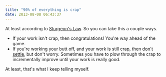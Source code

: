 ```yaml
---
title: "90% of everything is crap"
date: 2013-08-08 06:43:37
---
```


At least according to <a href="http://en.wikipedia.org/wiki/Sturgeon's_Law">Sturgeon's Law</a>. So you can take this a couple ways.

* If your work isn't crap, then congratulations! You're way ahead of the game.
* If you're working your butt off, and your work is still crap, then <a href="{{site.url}}/2012/03/19/never-settle-being-mediocre">don't settle</a>, but don't worry. Sometimes you have to plow through the crap to incrementally improve until your work is really good.

At least, that's what I keep telling myself.
